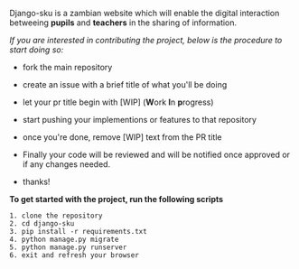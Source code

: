 Django-sku is a zambian website which will enable the digital interaction betweeing **pupils** and **teachers** in the sharing of information.

*If you are interested in contributing the project, below is the procedure to start doing so:*
* fork the main repository

* create an issue with a brief title of what you'll be doing

* let your pr title begin with [WIP] (**W**ork **I**n **p**rogress)

* start pushing your implementions or features to that repository 

* once you're done, remove [WIP] text from the PR title

* Finally your code will be reviewed and will be notified once approved or if any changes needed.

* thanks!

**To get started with the project, run the following scripts**
```
1. clone the repository
2. cd django-sku
3. pip install -r requirements.txt
4. python manage.py migrate
5. python manage.py runserver
6. exit and refresh your browser
```